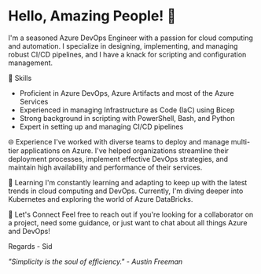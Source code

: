 # Hello, Amazing People! 👋

I'm a seasoned Azure DevOps Engineer with a passion for cloud computing and automation. I specialize in designing, implementing, and managing robust CI/CD pipelines, and I have a knack for scripting and configuration management.

🔧 Skills
- Proficient in Azure DevOps, Azure Artifacts and most of the Azure Services
- Experienced in managing Infrastructure as Code (IaC) using Bicep
- Strong background in scripting with PowerShell, Bash, and Python
- Expert in setting up and managing CI/CD pipelines

🌐 Experience
I've worked with diverse teams to deploy and manage multi-tier applications on Azure. I've helped organizations streamline their deployment processes, implement effective DevOps strategies, and maintain high availability and performance of their services.

🌱 Learning
I'm constantly learning and adapting to keep up with the latest trends in cloud computing and DevOps. Currently, I'm diving deeper into Kubernetes and exploring the world of Azure DataBricks.

🤝 Let's Connect
Feel free to reach out if you're looking for a collaborator on a project, need some guidance, or just want to chat about all things Azure and DevOps!

Regards - Sid

_"Simplicity is the soul of efficiency." - Austin Freeman_
